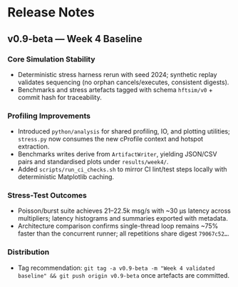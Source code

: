# Release Notes

## v0.9-beta — Week 4 Baseline

### Core Simulation Stability
- Deterministic stress harness rerun with seed 2024; synthetic replay validates sequencing (no orphan cancels/executes, consistent digests).
- Benchmarks and stress artefacts tagged with schema `hftsim/v0` + commit hash for traceability.

### Profiling Improvements
- Introduced `python/analysis` for shared profiling, IO, and plotting utilities; `stress.py` now consumes the new cProfile context and hotspot extraction.
- Benchmarks writes derive from `ArtifactWriter`, yielding JSON/CSV pairs and standardised plots under `results/week4/`.
- Added `scripts/run_ci_checks.sh` to mirror CI lint/test steps locally with deterministic Matplotlib caching.

### Stress-Test Outcomes
- Poisson/burst suite achieves 21–22.5k msg/s with ~30 µs latency across multipliers; latency histograms and summaries exported with metadata.
- Architecture comparison confirms single-thread loop remains ~75% faster than the concurrent runner; all repetitions share digest `79067c52…`.

### Distribution
- Tag recommendation: `git tag -a v0.9-beta -m "Week 4 validated baseline" && git push origin v0.9-beta` once artefacts are committed.
